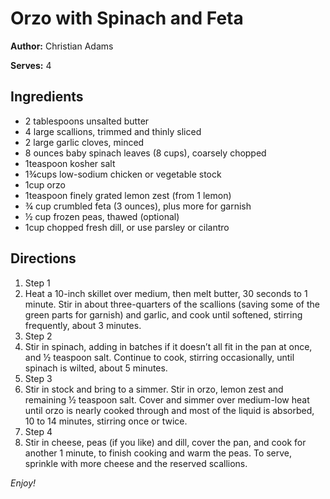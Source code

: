 # Orzo with Spinach and Feta

**Author:** Christian Adams

**Serves:** 4

## Ingredients

* 2 tablespoons unsalted butter
* 4 large scallions, trimmed and thinly sliced
* 2 large garlic cloves, minced
* 8 ounces baby spinach leaves (8 cups), coarsely chopped
* 1teaspoon kosher salt
* 1¾cups low-sodium chicken or vegetable stock
* 1cup orzo
* 1teaspoon finely grated lemon zest (from 1 lemon)
* ¾ cup crumbled feta (3 ounces), plus more for garnish
* ½ cup frozen peas, thawed (optional)
* 1cup chopped fresh dill, or use parsley or cilantro

## Directions

1. Step 1
2. Heat a 10-inch skillet over medium, then melt butter, 30 seconds to 1 minute. Stir in about three-quarters of the scallions (saving some of the green parts for garnish) and garlic, and cook until softened, stirring frequently, about 3 minutes.
3. Step 2
4. Stir in spinach, adding in batches if it doesn’t all fit in the pan at once, and ½ teaspoon salt. Continue to cook, stirring occasionally, until spinach is wilted, about 5 minutes.
5. Step 3
6. Stir in stock and bring to a simmer. Stir in orzo, lemon zest and remaining ½ teaspoon salt. Cover and simmer over medium-low heat until orzo is nearly cooked through and most of the liquid is absorbed, 10 to 14 minutes, stirring once or twice.
7. Step 4
8. Stir in cheese, peas (if you like) and dill, cover the pan, and cook for another 1 minute, to finish cooking and warm the peas. To serve, sprinkle with more cheese and the reserved scallions.

_Enjoy!_
